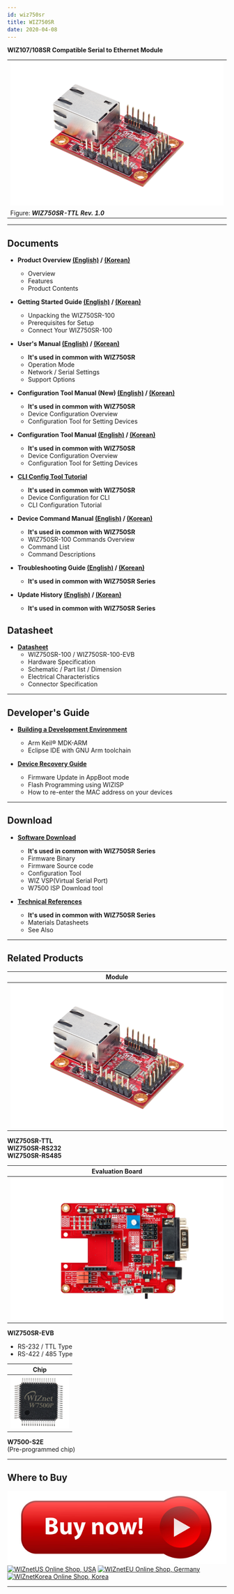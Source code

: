 ```yaml
---
id: wiz750sr
title: WIZ750SR
date: 2020-04-08
---
```



**WIZ107/108SR Compatible Serial to Ethernet Module**

|                                                           |
| --------------------------------------------------------- |
| ![](/img/products/wiz750sr/wiz750sr_rev1.0_main_1024x693.png) |
| Figure: ***WIZ750SR-TTL Rev. 1.0***                       |

-----

## Documents

  - **Product Overview [(English)](overview-[EN]) / [(Korean)](overview-[KO])**
      - Overview
      - Features
      - Product Contents



  - **Getting Started Guide [(English)](getting_started-[EN]) / [(Korean)](getting_started-[KO])**
      - Unpacking the WIZ750SR-100
      - Prerequisites for Setup
      - Connect Your WIZ750SR-100



  - **User's Manual [(English)](users_manual-[EN]) / [(Korean)](users_manual-[KO])** 
      - **It's used in common with WIZ750SR**
      - Operation Mode
      - Network / Serial Settings
      - Support Options



  - **Configuration Tool Manual (New) [(English)](configuration_tool_manual_new-[EN]) / [(Korean)](configuration_tool_manual_new-[KO])**
      - **It's used in common with WIZ750SR**
      - Device Configuration Overview
      - Configuration Tool for Setting Devices



  - **Configuration Tool Manual [(English)](configuration_tool_manual-[EN]) / [(Korean)](configuration_tool_manual-[KO])**
      - **It's used in common with WIZ750SR**
      - Device Configuration Overview
      - Configuration Tool for Setting Devices



  - **[CLI Config Tool Tutorial](CLI_Config_Tool_Tutorial/cli_config_tool_tutorial)**
      - **It's used in common with WIZ750SR**
      - Device Configuration for CLI
      - CLI Configuration Tutorial



  - **Device Command Manual [(English)](Command_Manual-[EN]) / [(Korean)](Command_Manual-[KO])**
      - **It's used in common with WIZ750SR**
      - WIZ750SR-100 Commands Overview
      - Command List
      - Command Descriptions



  - **Troubleshooting Guide [(English)](Trouble_Shooting-[EN]) / [(Korean)](Trouble_Shooting-[KO])**
      - **It's used in common with WIZ750SR Series**



  - **Update History [(English)](Series_Update_History-[EN]) / [(Korean)](Series_Update_History-[KO])**
      - **It's used in common with WIZ750SR Series**

## Datasheet

  - **[Datasheet](Datasheet.md)**
      - WIZ750SR-100 / WIZ750SR-100-EVB
      - Hardware Specification
      - Schematic / Part list / Dimension
      - Electrical Characteristics
      - Connector Specification

-----

## Developer's Guide

- **[Building a Development Environment](developers_guide-[EN])**
  - Arm Keil® MDK-ARM
  - Eclipse IDE with GNU Arm toolchain

- **[Device Recovery Guide](developers_guide-[EN]#wiz750sr-recovery-user-guide)**
  - Firmware Update in AppBoot mode
  - Flash Programming using WIZISP
  - How to re-enter the MAC address on your devices

-----

## Download

  - **[Software Download](Download.md)**
      - **It's used in common with WIZ750SR Series**
      - Firmware Binary
      - Firmware Source code 
      - Configuration Tool
      - WIZ VSP(Virtual Serial Port)
      - W7500 ISP Download tool



  - **[Technical References](Technical_References.md)**
      - **It's used in common with WIZ750SR Series**
      - Materials Datasheets
      - See Also
      
-----

## Related Products



| **Module**                                                |
| --------------------------------------------------------- |
| ![](/img/products/wiz750sr/wiz750sr_rev1.0_main_1024x693.png) |

**WIZ750SR-TTL**  
**WIZ750SR-RS232**  
**WIZ750SR-RS485** 



| **Evaluation Board**                                  |
| ----------------------------------------------------- |
| ![](/img/products/wiz750sr/wiz750sr-ttl-evb_1024x683.png) |

**WIZ750SR-EVB**  
  * RS-232 / TTL Type  
  * RS-422 / 485 Type 


| **Chip**                                     |
| -------------------------------------------- |
| ![](/img/products/wiz750sr/w7500p_pic_small.png) |

**W7500-S2E**  
(Pre-programmed chip) 



-----

## Where to Buy



![WIZnet Online Shop](/img/products/w5500/w5500_evb/icons/buy_now.jpg)  
[![WIZnetUS Online Shop,
USA](/products/w5500/w5500_evb/icons/dollar.png)](http://www.shopwiznet.com/)
[![WIZnetEU Online Shop,
Germany](/products/w5500/w5500_evb/icons/european-euro.png)](http://shop.wiznet.eu/)
[![WIZnetKorea Online Shop,
Korea](/products/w5500/w5500_evb/icons/won.png)](http://shop.wiznet.co.kr/)


-----
